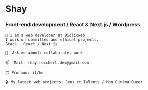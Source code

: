 # Shay
### Front-end development / React & Next.js / Wordpress
```
🌱 I am a web developer at Diclicweb. 
I work on committed and ethical projects.
Stack : React / Next.js
```
```
💬  Ask me about: collaborate, work
```
```
📫  Mail: shay.reichert.dev@gmail.com
```
```
🙃 Pronoun: il/he
```
```
🎬 My latest web projects: Jeux et Talents / Mon Cinéma Queer
```
